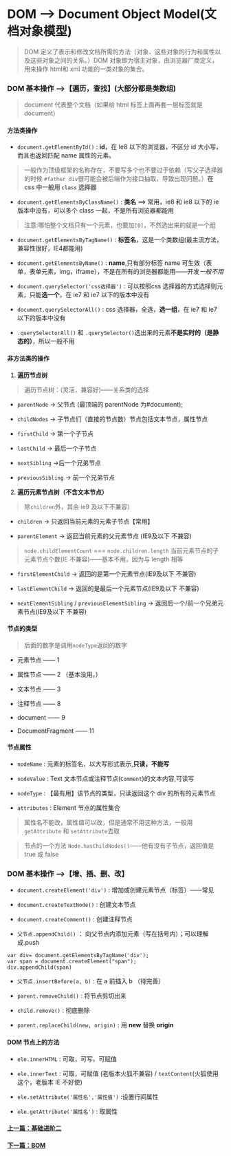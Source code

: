 #  DOM --> Document Object Model(文档对象模型)

> DOM 定义了表示和修改文档所需的方法（对象、这些对象的行为和属性以及这些对象之间的关系。）DOM 对象即为宿主对象，由浏览器厂商定义，用来操作 html和 xml 功能的一类对象的集合。

### DOM 基本操作 -->【遍历，查找】(大部分都是类数组) 

> document 代表整个文档（如果给 html 标签上面再套一层标签就是 document）

#### 方法类操作

- `document.getElementById()` : **id**，在 Ie8 以下的浏览器，不区分 id 大小写，而且也返回匹配 name 属性的元素。

> 一般作为顶级框架的名称存在，不要写多个也不要过于依赖（写父子选择器的时候 `#father div`很可能会被后端作为接口抽取，导致出现问题。）**在 css 中一般用 `class` 选择器**


- `document.getElementsByClassName()` : **类名** ==> 常用，ie8 和 ie8 以下的 ie 版本中没有，可以多个 class 一起，不是所有浏览器都能用

> 注意:哪怕整个文档只有一个元素，也要加`[0]`，不然选出来的就是一个组

- `document.getElementsByTagName()` : **标签名**，这是一个类数组(最主流方法，兼容性很好，IE4都能用)

- `document.getElementsByName()` : **name**,只有部分标签 name 可生效（表单，表单元素，img，iframe），不是在所有的浏览器都能用——开发*一般不用*

- `document.querySelector('css选择器')` : 可以按照css 选择器的方式选择则元素，只能**选一个**，在 ie7 和 ie7 以下的版本中没有

- `document.querySelectorAll()` : css 选择器，全选，**选一组**，在 ie7 和 ie7 以下的版本中没有

- `.querySelectorAll()` 和 `.querySelector()`选出来的元素**不是实时的（是静态的）**，所以一般不用

#### 非方法类的操作

1. **遍历节点树**

> 遍历节点树：(灵活，兼容好)——关系类的选择

- `parentNode` → 父节点 (最顶端的 parentNode 为#document);

- `childNodes` → 子节点们（直接的节点数）节点包括文本节点，属性节点

- `firstChild` → 第一个子节点

- `lastChild` → 最后一个子节点

- `nextSibling` →后一个兄弟节点

- `previousSibling` → 前一个兄弟节点

2. **遍历元素节点树（不含文本节点）**

> 除`children`外，其余 ie9 及以下不兼容）

- `children` -> 只返回当前元素的元素子节点【常用】

- `parentElement` -> 返回当前元素的父元素节点 (IE9及以下 不兼容)

> `node.childElementCount` === `node.children.length` 当前元素节点的子元素节点个数(IE 不兼容)——基本不用，因为与 length 相等

- `firstElementChild` -> 返回的是第一个元素节点(IE9及以下 不兼容)

- `lastElementChild` -> 返回的是最后一个元素节点(IE9及以下 不兼容)

- `nextElementSibling` / `previousElementSibling` -> 返回后一个/前一个兄弟元素节点(IE9及以下 不兼容)

#### 节点的类型

> 后面的数字是调用`nodeType`返回的数字

- 元素节点 —— 1

- 属性节点 —— 2 （基本没用，）

- 文本节点 —— 3

- 注释节点 —— 8

- document —— 9

- DocumentFragment —— 11 

#### 节点属性

- `nodeName` : 元素的标签名，以大写形式表示,**只读，不能写**

- `nodeValue` : Text 文本节点或注释节点(`Comment`)的文本内容,可读写

- `nodeType` : 【最有用】该节点的类型，只读返回这个 div 的所有的元素节点

- `attributes` : Element 节点的属性集合

> 属性名不能改，属性值可以改，但是通常不用这种方法，一般用 `getAttribute` 和 `setAttribute`去取

> 节点的一个方法 `Node.hasChildNodes()`——他有没有子节点，返回值是 true 或 false

### DOM 基本操作 -->【增、插、删、改】

- `document.createElement('div')` : 增加或创建元素节点（标签）——常见

- `document.createTextNode()` : 创建文本节点

- `document.createComment()` : 创建注释节点

- `父节点.appendChild()` ： 向父节点内添加元素（写在括号内）；可以理解成.push

```
var div= document.getElementsByTagName('div');
var span = document.createElement("span");
div.appendChild(span)
```
- `父节点.insertBefore(a, b)` : 在 a 前插入 b （待完善）

- `parent.removeChild()` : 将节点剪切出来

- `child.remove()` : 彻底删除

- `parent.replaceChild(new, origin)` : 用 **new** 替换 **origin**

#### DOM 节点上的方法

- `ele.innerHTML` : 可取，可写，可赋值

- `ele.innerText` : 可取，可赋值 (老版本火狐不兼容) / `textContent`(火狐使用这个，老版本 IE 不好使)

- `ele.setAttribute('属性名','属性值')` :设置行间属性

- `ele.getAttribute('属性名')` : 取属性

#### [上一篇：基础进阶二](基础进阶二.md)

#### [下一篇：BOM](BOM.md)
